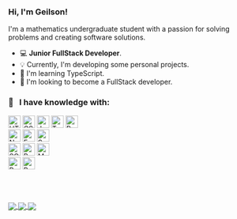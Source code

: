 ### Hi, I'm Geilson!

I'm a mathematics undergraduate student with a passion for solving problems and creating software solutions.<br>

- 💻 **Junior FullStack Developer**.
- 💡 Currently, I'm developing some personal projects.
- 📖 I'm learning TypeScript.
- 🚩 I'm looking to become a FullStack developer.

### 🔧 &nbsp; I have knowledge with:

<div>
  <img height="25" alt="HTML5" src="https://img.shields.io/badge/HTML5-E34F26?style=for-the-badge&logo=html5&logoColor=white"/>
  <img height="25" alt="CSS3" src="https://img.shields.io/badge/CSS3-1572B6?style=for-the-badge&logo=css3&logoColor=white"/>
  <img height="25" alt="Javascript" src="https://img.shields.io/badge/JavaScript-F7DF1E?style=for-the-badge&logo=javascript&logoColor=black"/>
  <img height="25" alt="Typescript" src="https://img.shields.io/badge/TypeScript-007ACC?style=for-the-badge&logo=typescript&logoColor=white"/>
  <img height="25" alt="Python" src="https://img.shields.io/badge/Python-14354C?style=for-the-badge&logo=python&logoColor=white"/>
</div>
<div>
  <img height="25" alt="NODE.js" src="https://img.shields.io/badge/Node.js-43853D?style=for-the-badge&logo=node.js&logoColor=white"/>
  <img height="25" alt="Express.js" src="https://img.shields.io/badge/Express.js-404D59?style=for-the-badge"/>
  <img height="25" alt="Sequelize" src="https://img.shields.io/badge/sequelize-323330?style=for-the-badge&logo=sequelize&logoColor=blue"/>
</div>
<div>
  <img height="25" alt="SQLite" src="https://img.shields.io/badge/SQLite-07405E?style=for-the-badge&logo=sqlite&logoColor=white"/>
  <img height="25" alt="PostgreSQL" src="https://img.shields.io/badge/PostgreSQL-316192?style=for-the-badge&logo=postgresql&logoColor=white"/>
  <img height="25" alt="MongoDB" src="https://img.shields.io/badge/MongoDB-4EA94B?style=for-the-badge&logo=mongodb&logoColor=white"/>
</div>
<div>
  <img height="25" alt="React" src="https://img.shields.io/badge/React-20232A?style=for-the-badge&logo=react&logoColor=61DAFB"/>
  <img height="25" alt="Bootstrap" src="https://img.shields.io/badge/Bootstrap-563D7C?style=for-the-badge&logo=bootstrap&logoColor=white"/>
</div>

<br><br>
<div>
  <a alt="LinkedIn" href="https://www.linkedin.com/in/geilson-a-soares-522151225/" target="_blank">
    <img align="center" src="https://img.shields.io/badge/LinkedIn-0077B5?style=for-the-badge&logo=linkedin&logoColor=white"/>
  </a>
  <a alt="Facebook" href="https://www.facebook.com/Geilson.Almeida/" target="_blank">
    <img align="center" src="https://img.shields.io/badge/Facebook-1877F2?style=for-the-badge&logo=facebook&logoColor=white"/>
  </a>
  <a alt="Instagram" href="https://www.instagram.com/geilsonsrz/" target="_blank">
    <img align="center" src="https://img.shields.io/badge/Instagram-E4405F?style=for-the-badge&logo=instagram&logoColor=white"/>
  </a>
</div>


